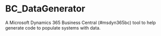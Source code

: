 # BC_DataGenerator
A Microsoft Dynamics 365 Business Central (#msdyn365bc) tool to help generate code to populate systems with data.
